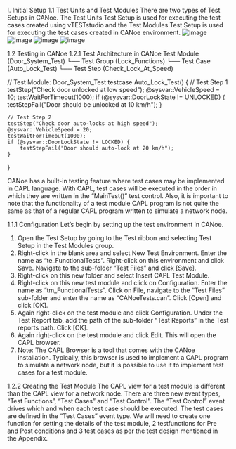 I. Initial Setup
1.1 Test Units and Test Modules 
There are two types of Test Setups in CANoe. The Test Units Test Setup is used for executing the test cases created using vTESTstudio and the Test Modules Test Setup is used for executing the test cases 
created in CANoe environment. 
![image](https://github.com/user-attachments/assets/08c5f50c-2aca-4c55-bf8d-5d1fd3087749)
![image](https://github.com/user-attachments/assets/f2ef09ba-5032-4685-aeff-b3b22af00208)
![image](https://github.com/user-attachments/assets/cb72f8b6-689a-429e-9c7a-526b0d20d0ae)
![image](https://github.com/user-attachments/assets/cb88cb12-58c1-46bc-8721-9fba19728c90)

1.2 Testing in CANoe 
1.2.1 Test Architecture in CANoe
Test Module (Door_System_Test)
    └── Test Group (Lock_Functions)
         └── Test Case (Auto_Lock_Test)
              └── Test Step (Check_Lock_At_Speed)
              
// Test Module: Door_System_Test
testcase Auto_Lock_Test() {
    // Test Step 1
    testStep("Check door unlocked at low speed");
    @sysvar::VehicleSpeed = 10;
    testWaitForTimeout(1000);
    if (@sysvar::DoorLockState != UNLOCKED) {
        testStepFail("Door should be unlocked at 10 km/h");
    }

    // Test Step 2
    testStep("Check door auto-locks at high speed");
    @sysvar::VehicleSpeed = 20;
    testWaitForTimeout(1000);
    if (@sysvar::DoorLockState != LOCKED) {
        testStepFail("Door should auto-lock at 20 km/h");
    }
}
              
CANoe has a built-in testing feature where test cases may be implemented in CAPL language. With CAPL, test cases will be executed in the order in which they are written in the “MainTest()” test control. Also, it is important to note that the functionality of a test module CAPL program is not quite the same as that of a regular CAPL program written to simulate a network node. 

1.1.1 Configuration 
Let’s begin by setting up the test environment in CANoe. 
1) Open the Test Setup by going to the Test ribbon and selecting Test Setup in the Test Modules group. 
2) Right-click in the blank area and select New Test Environment. Enter the name as “te_FunctionalTests”. Right-click on this environment and click Save. Navigate to the sub-folder “Test 
Files” and click [Save]. 
3) Right-click on this new folder and select Insert CAPL Test Module. 
4) Right-click on this new test module and click on Configuration. Enter the name as “tm_FunctionalTests”. Click on File, navigate to the “Test Files” sub-folder and enter the name as “CANoeTests.can”. Click [Open] and click [OK]. 
5) Again right-click on the test module and click Configuration. Under the Test Report tab, add the path of the sub-folder “Test Reports” in the Test reports path. Click [OK]. 
6) Again right-click on the test module and click Edit. This will open the CAPL browser.
7) Note: The CAPL Browser is a tool that comes with the CANoe installation. Typically, this browser is used to implement a CAPL program to simulate a network node, but it is possible to use it to implement test cases for a test module.
   
1.2.2 Creating the Test Module 
The CAPL view for a test module is different than the CAPL view for a network node. There are three new event types, “Test Functions”, “Test Cases” and “Test Control”. The “Test Control” event drives which and 
when each test case should be executed. The test cases are defined in the “Test Cases” event type. We will need to create one function for setting the details of the test module, 2 testfunctions for Pre and Post conditions and 3 test cases as per the test design mentioned in the Appendix. 

